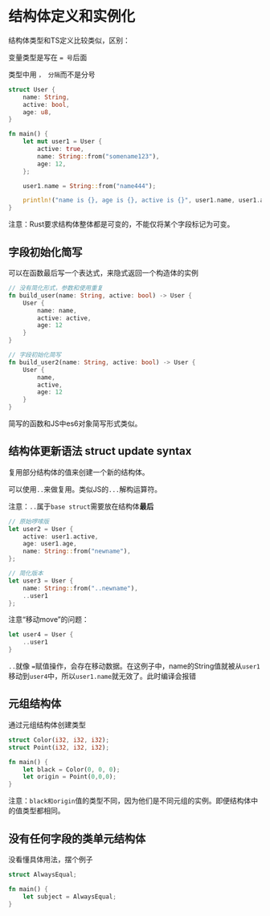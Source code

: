 # 结构体定义和实例化

结构体类型和TS定义比较类似，区别：

变量类型是写在 `= 号`后面

类型中用 `， 分隔`而不是分号

```rs
struct User {
    name: String,
    active: bool,
    age: u8,
}

fn main() {
    let mut user1 = User {
        active: true,
        name: String::from("somename123"),
        age: 12,
    };

    user1.name = String::from("name444");

    println!("name is {}, age is {}, active is {}", user1.name, user1.age, user1.active);
}
```

注意：Rust要求结构体整体都是可变的，不能仅将某个字段标记为可变。

## 字段初始化简写

可以在函数最后写一个表达式，来隐式返回一个构造体的实例

```rs
// 没有简化形式，参数和使用重复
fn build_user(name: String, active: bool) -> User {
    User {
        name: name,
        active: active,
        age: 12
    }
}

// 字段初始化简写
fn build_user2(name: String, active: bool) -> User {
    User {
        name,
        active,
        age: 12
    }
}
```

简写的函数和JS中es6对象简写形式类似。


## 结构体更新语法 struct update syntax

复用部分结构体的值来创建一个新的结构体。

可以使用`..`来做复用。类似JS的`...`解构运算符。

注意：`..`属于`base struct`需要放在结构体**最后**

```rs
// 原始啰嗦版
let user2 = User {
    active: user1.active,
    age: user1.age,
    name: String::from("newname"),
};

// 简化版本
let user3 = User {
    name: String::from("..newname"),
    ..user1
};
```

注意“移动move”的问题：

```rs
let user4 = User {
    ..user1
}
```

`..`就像 `=`赋值操作，会存在移动数据。在这例子中，name的String值就被从`user1`移动到`user4`中，所以`user1.name`就无效了。此时编译会报错


## 元组结构体

通过元组结构体创建类型

```rs
struct Color(i32, i32, i32);
struct Point(i32, i32, i32);

fn main() {
    let black = Color(0, 0, 0);
    let origin = Point(0,0,0);
}
```

注意：`black和origin`值的类型不同，因为他们是不同元组的实例。即便结构体中的值类型都相同。


## 没有任何字段的类单元结构体

没看懂具体用法，摆个例子

```rs
struct AlwaysEqual;

fn main() {
    let subject = AlwaysEqual;
}
```